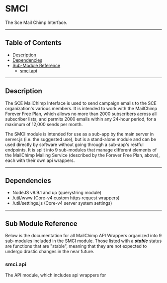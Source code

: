 # SMCI
The Sce Mail Chimp Interface. 

---

## Table of Contents
- [Description](#description)
- [Dependencies](#dependencies)
- [Sub-Module Reference](#sub-module-reference)
  - [smci.api](#smciapi)

---

## Description
  The SCE MailChimp Interface is used to send campaign emails to the SCE organization's various members. It is intended to work with the MailChimp Forever Free Plan, which allows no more than 2000 subscribers across all subscriber lists, and permits 2000 emails within any 24-hour period, for a maximum of 12,000 sends per month.

  The SMCI module is intended for use as a sub-app by the main server in server.js (i.e. the suggested use), but is a stand-alone module and can be used directly by software without going through a sub-app's restful endpoints. It is split into 9 sub-modules that manage different elements of the MailChimp Mailing Service (described by the Forever Free Plan, above), each with their own api wrappers.

---

## Dependencies
- NodeJS v8.9.1 and up (querystring module)
- /util/www (Core-v4 custom https request wrappers)
- /util/settings.js (Core-v4 server system settings)

---

## Sub Module Reference
  Below is the documentation for all MailChimp API Wrappers organized into 9 sub-modules included in the SMCI module. Those listed with a _**stable**_ status are functions that are "stable", meaning that they are not expected to undergo drastic changes in the near future.

### smci.api
  The API module, which includes api wrappers for 
